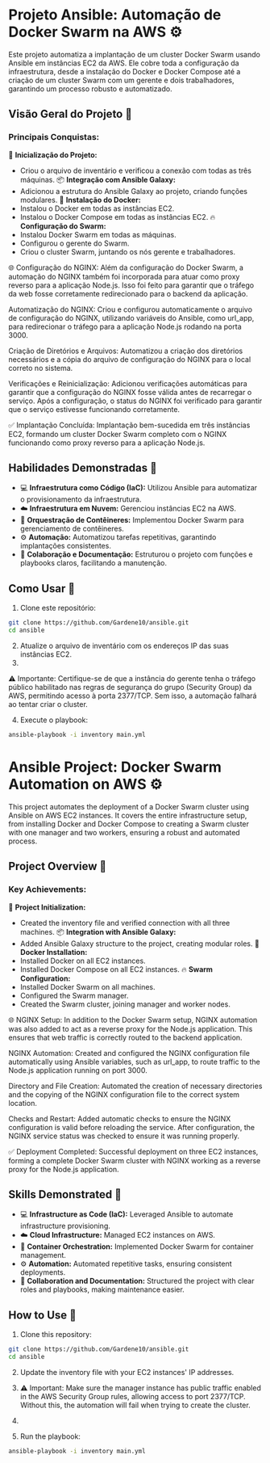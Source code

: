 # Projeto Ansible: Automação de Docker Swarm na AWS ⚙️

Este projeto automatiza a implantação de um cluster Docker Swarm usando Ansible em instâncias EC2 da AWS. Ele cobre toda a configuração da infraestrutura, desde a instalação do Docker e Docker Compose até a criação de um cluster Swarm com um gerente e dois trabalhadores, garantindo um processo robusto e automatizado.

## Visão Geral do Projeto 🌟

### Principais Conquistas:

 🚀 **Inicialização do Projeto:**
   - Criou o arquivo de inventário e verificou a conexão com todas as três máquinas.
📦 **Integração com Ansible Galaxy:**
   - Adicionou a estrutura do Ansible Galaxy ao projeto, criando funções modulares.
🐳 **Instalação do Docker:**
   - Instalou o Docker em todas as instâncias EC2.
   - Instalou o Docker Compose em todas as instâncias EC2.
🔥 **Configuração do Swarm:**
   - Instalou Docker Swarm em todas as máquinas.
   - Configurou o gerente do Swarm.
   - Criou o cluster Swarm, juntando os nós gerente e trabalhadores.

🌐 Configuração do NGINX:
Além da configuração do Docker Swarm, a automação do NGINX também foi incorporada para atuar como proxy reverso para a aplicação Node.js. Isso foi feito para garantir que o tráfego da web fosse corretamente redirecionado para o backend da aplicação.

Automatização do NGINX:
Criou e configurou automaticamente o arquivo de configuração do NGINX, utilizando variáveis do Ansible, como url_app, para redirecionar o tráfego para a aplicação Node.js rodando na porta 3000.

Criação de Diretórios e Arquivos:
Automatizou a criação dos diretórios necessários e a cópia do arquivo de configuração do NGINX para o local correto no sistema.

Verificações e Reinicialização:
Adicionou verificações automáticas para garantir que a configuração do NGINX fosse válida antes de recarregar o serviço. Após a configuração, o status do NGINX foi verificado para garantir que o serviço estivesse funcionando corretamente.

✅ Implantação Concluída:
Implantação bem-sucedida em três instâncias EC2, formando um cluster Docker Swarm completo com o NGINX funcionando como proxy reverso para a aplicação Node.js.

## Habilidades Demonstradas 💪

- 💻 **Infraestrutura como Código (IaC):** Utilizou Ansible para automatizar o provisionamento da infraestrutura.
- ☁️ **Infraestrutura em Nuvem:** Gerenciou instâncias EC2 na AWS.
- 🐋 **Orquestração de Contêineres:** Implementou Docker Swarm para gerenciamento de contêineres.
- ⚙️ **Automação:** Automatizou tarefas repetitivas, garantindo implantações consistentes.
- 📖 **Colaboração e Documentação:** Estruturou o projeto com funções e playbooks claros, facilitando a manutenção.

## Como Usar 📌

1. Clone este repositório:

```bash
git clone https://github.com/Gardene10/ansible.git
cd ansible
```

2. Atualize o arquivo de inventário com os endereços IP das suas instâncias EC2.
3. 
 ⚠️ Importante: Certifique-se de que a instância do gerente tenha o tráfego público habilitado nas regras de segurança do grupo (Security Group) da AWS, permitindo acesso à porta 2377/TCP. Sem isso, a automação falhará ao tentar criar o cluster.

4. Execute o playbook:

```bash
ansible-playbook -i inventory main.yml
```

# Ansible Project: Docker Swarm Automation on AWS ⚙️

This project automates the deployment of a Docker Swarm cluster using Ansible on AWS EC2 instances. It covers the entire infrastructure setup, from installing Docker and Docker Compose to creating a Swarm cluster with one manager and two workers, ensuring a robust and automated process.

## Project Overview 🌟

### Key Achievements:

 🚀 **Project Initialization:**
   - Created the inventory file and verified connection with all three machines.
📦 **Integration with Ansible Galaxy:**
   - Added Ansible Galaxy structure to the project, creating modular roles.
🐳 **Docker Installation:**
   - Installed Docker on all EC2 instances.
   - Installed Docker Compose on all EC2 instances.
🔥 **Swarm Configuration:**
   - Installed Docker Swarm on all machines.
   - Configured the Swarm manager.
   - Created the Swarm cluster, joining manager and worker nodes.
   
🌐 NGINX Setup:
In addition to the Docker Swarm setup, NGINX automation was also added to act as a reverse proxy for the Node.js application. This ensures that web traffic is correctly routed to the backend application.

NGINX Automation:
Created and configured the NGINX configuration file automatically using Ansible variables, such as url_app, to route traffic to the Node.js application running on port 3000.

Directory and File Creation:
Automated the creation of necessary directories and the copying of the NGINX configuration file to the correct system location.

Checks and Restart:
Added automatic checks to ensure the NGINX configuration is valid before reloading the service. After configuration, the NGINX service status was checked to ensure it was running properly.

✅ Deployment Completed:
Successful deployment on three EC2 instances, forming a complete Docker Swarm cluster with NGINX working as a reverse proxy for the Node.js application.

## Skills Demonstrated 💪

- 💻 **Infrastructure as Code (IaC):** Leveraged Ansible to automate infrastructure provisioning.
- ☁️ **Cloud Infrastructure:** Managed EC2 instances on AWS.
- 🐋 **Container Orchestration:** Implemented Docker Swarm for container management.
- ⚙️ **Automation:** Automated repetitive tasks, ensuring consistent deployments.
- 📖 **Collaboration and Documentation:** Structured the project with clear roles and playbooks, making maintenance easier.

## How to Use 📌

1. Clone this repository:

```bash
git clone https://github.com/Gardene10/ansible.git
cd ansible
```

2. Update the inventory file with your EC2 instances' IP addresses.

3. ⚠️ Important: Make sure the manager instance has public traffic enabled in the AWS Security Group rules, allowing access to port 2377/TCP. Without this, the automation will fail when trying to create the cluster.

4. 
5. Run the playbook:

```bash
ansible-playbook -i inventory main.yml
```

